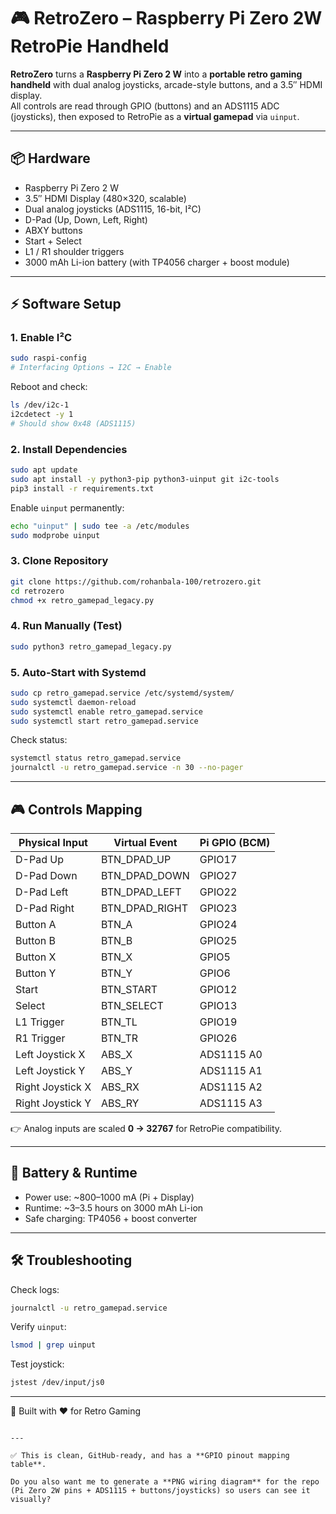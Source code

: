 
# 🎮 RetroZero – Raspberry Pi Zero 2W RetroPie Handheld

**RetroZero** turns a **Raspberry Pi Zero 2 W** into a **portable retro gaming handheld** with dual analog joysticks, arcade-style buttons, and a 3.5″ HDMI display.  
All controls are read through GPIO (buttons) and an ADS1115 ADC (joysticks), then exposed to RetroPie as a **virtual gamepad** via `uinput`.

---

## 📦 Hardware

- Raspberry Pi Zero 2 W  
- 3.5″ HDMI Display (480×320, scalable)  
- Dual analog joysticks (ADS1115, 16-bit, I²C)  
- D-Pad (Up, Down, Left, Right)  
- ABXY buttons  
- Start + Select  
- L1 / R1 shoulder triggers  
- 3000 mAh Li-ion battery (with TP4056 charger + boost module)  

---

## ⚡ Software Setup

### 1. Enable I²C
```bash
sudo raspi-config
# Interfacing Options → I2C → Enable
````

Reboot and check:

```bash
ls /dev/i2c-1
i2cdetect -y 1
# Should show 0x48 (ADS1115)
```

### 2. Install Dependencies

```bash
sudo apt update
sudo apt install -y python3-pip python3-uinput git i2c-tools
pip3 install -r requirements.txt
```

Enable `uinput` permanently:

```bash
echo "uinput" | sudo tee -a /etc/modules
sudo modprobe uinput
```

### 3. Clone Repository

```bash
git clone https://github.com/rohanbala-100/retrozero.git
cd retrozero
chmod +x retro_gamepad_legacy.py
```

### 4. Run Manually (Test)

```bash
sudo python3 retro_gamepad_legacy.py
```

### 5. Auto-Start with Systemd

```bash
sudo cp retro_gamepad.service /etc/systemd/system/
sudo systemctl daemon-reload
sudo systemctl enable retro_gamepad.service
sudo systemctl start retro_gamepad.service
```

Check status:

```bash
systemctl status retro_gamepad.service
journalctl -u retro_gamepad.service -n 30 --no-pager
```

---

## 🎮 Controls Mapping

| Physical Input   | Virtual Event    | Pi GPIO (BCM) |
| ---------------- | ---------------- | ------------- |
| D-Pad Up         | BTN\_DPAD\_UP    | GPIO17        |
| D-Pad Down       | BTN\_DPAD\_DOWN  | GPIO27        |
| D-Pad Left       | BTN\_DPAD\_LEFT  | GPIO22        |
| D-Pad Right      | BTN\_DPAD\_RIGHT | GPIO23        |
| Button A         | BTN\_A           | GPIO24        |
| Button B         | BTN\_B           | GPIO25        |
| Button X         | BTN\_X           | GPIO5         |
| Button Y         | BTN\_Y           | GPIO6         |
| Start            | BTN\_START       | GPIO12        |
| Select           | BTN\_SELECT      | GPIO13        |
| L1 Trigger       | BTN\_TL          | GPIO19        |
| R1 Trigger       | BTN\_TR          | GPIO26        |
| Left Joystick X  | ABS\_X           | ADS1115 A0    |
| Left Joystick Y  | ABS\_Y           | ADS1115 A1    |
| Right Joystick X | ABS\_RX          | ADS1115 A2    |
| Right Joystick Y | ABS\_RY          | ADS1115 A3    |

👉 Analog inputs are scaled **0 → 32767** for RetroPie compatibility.

---

## 🔋 Battery & Runtime

* Power use: \~800–1000 mA (Pi + Display)
* Runtime: \~3–3.5 hours on 3000 mAh Li-ion
* Safe charging: TP4056 + boost converter

---

## 🛠 Troubleshooting

Check logs:

```bash
journalctl -u retro_gamepad.service
```

Verify `uinput`:

```bash
lsmod | grep uinput
```

Test joystick:

```bash
jstest /dev/input/js0
```

---

🚀 Built with ❤️ for Retro Gaming

```

---

✅ This is clean, GitHub-ready, and has a **GPIO pinout mapping table**.  

Do you also want me to generate a **PNG wiring diagram** for the repo (Pi Zero 2W pins + ADS1115 + buttons/joysticks) so users can see it visually?
```

